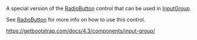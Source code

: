 A special version of the [RadioButton](/docs/controls/bootstrap4/RadioButton/{branch}) control that can be used in [InputGroup](/docs/controls/bootstrap4/InputGroup/{branch}).

See [RadioButton](/docs/controls/bootstrap4/RadioButton/{branch}) for more info on how to use this control.

<https://getbootstrap.com/docs/4.3/components/input-group/>
